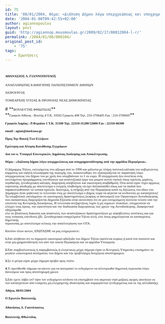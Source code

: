 ```yaml
---
id: 75
title: '08/01/2004, Θέμα: «Διάλυση Δήμου λόγω υπερχρεώσεως και υποχρηματοδότησης από την αρμόδια Περιφέρεια».'
date: '2004-01-08T09:42:55+02:00'
author: agiannopoulos
layout: post
guid: 'http://agiannop.mousmoulas.gr/2009/02/17/08012004-l-r/'
permalink: /2004/01/08/080104/
original_post_id:
    - '75'
tags:
    - Ερωτήσεις
---
```


# **<span style="font-size:8pt;font-family:Tahoma;">ΑΘΑΝΑΣΙΟΣ Λ. ΓΙΑΝΝΟΠΟΥΛΟΣ<span> </span><span> </span></span>**

<span style="font-size:8pt;font-family:Tahoma;">ΑΝΑΠΛΗΡΩΤΗΣ ΚΑΘΗΓΗΤΗΣ ΠΑΝΕΠΙΣΤΗΜΙΟΥ ΑΘΗΝΩΝ</span>

<span style="font-size:8pt;font-family:Tahoma;">ΧΕΙΡΟΥΡΓΟΣ</span>

<span style="font-size:8pt;font-family:Tahoma;">ΤΟΜΕΑΡΧΗΣ ΥΓΕΙΑΣ &amp; ΠΡΟΝΟΙΑΣ ΝΕΑΣ ΔΗΜΟΚΡΑΤΙΑΣ</span>

<div style="padding:0 0 1pt;border:medium medium 1pt none none solid -moz-use-text-color -moz-use-text-color windowtext;"># **<span style="font-size:8pt;font-family:Tahoma;">ΒΟΥΛΕΥΤΗΣ ΦΘΙΩΤΙΔΑΣ</span>**

</div>**<span style="font-size:8pt;font-family:Tahoma;">Γραφείο Αθήνας : Βουλής 4 Τ.Κ. 10562 Γραφείο 408 Τηλ. 210-3706405 Fax : 210-3706005</span>**

**<span style="font-size:8pt;font-family:Tahoma;">Γραφείο Λαμίας : Ρ.Φεραίου 1 Τ.Κ. 35100 Τηλ. 22310-31200/52600 </span><span style="font-size:8pt;font-family:Tahoma;">Fax</span><span style="font-size:8pt;font-family:Tahoma;"> : 22310-66300</span>**

**<span style="font-size:8pt;font-family:Tahoma;">email</span><span style="font-size:8pt;font-family:Tahoma;"> : </span><span style="font-size:8pt;font-family:Tahoma;">agian</span><span style="font-size:8pt;font-family:Tahoma;">@</span><span style="font-size:8pt;font-family:Tahoma;">med</span><span style="font-size:8pt;font-family:Tahoma;">.</span><span style="font-size:8pt;font-family:Tahoma;">uoa</span><span style="font-size:8pt;font-family:Tahoma;">.</span><span style="font-size:8pt;font-family:Tahoma;">gr</span><span style="font-size:8pt;font-family:Tahoma;"> </span><span style="font-size:8pt;font-family:Tahoma;"></span>**

**<span style="font-size:8pt;font-family:Tahoma;"> </span>**

**<span style="font-size:8pt;font-family:Tahoma;">Προς Την Βουλή Των Ελλήνων</span>**

**<span style="font-size:8pt;font-family:Tahoma;">Ερώτηση και Αίτηση Κατάθεσης Εγγράφων</span>**

**<span style="font-size:8pt;font-family:Tahoma;">Δια τον κ. Υπουργό Εσωτερικών, Δημόσιας Διοίκησης και Αποκέντρωσης </span>**

**<span style="font-size:8pt;font-family:Tahoma;"> </span>**

**<span style="font-size:8pt;font-family:Tahoma;"> </span>**

**<span style="font-size:8pt;font-family:Tahoma;">Θέμα : «Διάλυση Δήμου λόγω υπερχρεώσεως και υποχρηματοδότησης από την αρμόδια Περιφέρεια».</span>**

<span style="font-size:8pt;font-family:Tahoma;"></span>

<span style="font-size:8pt;font-family:Tahoma;">Ο Δήμαρχος Τήλου, εκλεγόμενος στο αξίωμα από το 1996 και μάλιστα με πλήρη πολιτική κάλυψη του κυβερνώντος κόμματος και υψηλή πλειοψηφία της περιοχής του, ανακοινώθηκε ότι εξαναγκάζεται σε παραίτηση λόγω υπερχρεώσεως του Δήμου του με χρέη που υπερβαίνουν το 1 εκ ευρώ. Η υπερχρέωση ήτο συνέπεια ενός εκτεταμένου προγράμματος επενδύσεων για αναπτυξιακά έργα του μικρού αυτού νησιού όπως σχολεία, μαρίνες, περίθαλψη, ξενοδοχειακή κάλυψη, διαχείριση αποβλήτων και οικολογική αναβάθμιση. Όλα αυτά είχαν τύχει αρχικώς ευρύτατης αποδοχής με αποτέλεσμα ο ενεργός πληθυσμός να έχει διπλασιασθεί όπως και τα παιδιά που παρακολουθούσαν τα τοπικά σχολεία. Δυστυχώς, η στήριξη από την Περιφέρεια κατά τις δηλώσεις του ιδίου του Δημάρχου ήταν μηδενική το τελευταίο έτος με αποτέλεσμα ο Δήμος τώρα να φέρεται να κινδυνεύει με κατασχέσεις!  
Τα υπερβολικά «ανοίγματα» σε οικονομικές δραστηριότητες (κυρίως οι δανεισμοί) των Οργανισμών Αυτοδιοίκησης που ουσιαστικώς διαχειρίζονται Δημοσία Εξουσία είναι αυτονόητο ότι σε μια ευνομούμενη πολιτεία τελούν υπό την εποπτεία της Κεντρικής Διοικήσεως. Η τελευταία ανεξαρτήτως τυχόν ή μη νομικών πλαισίων, υποχρεούται να ελέγχει τους όρους, την εφικτότητα και την διαδικασία διαχειρίσεως των χρεών της Αυτοδιοίκησης. Διαφορετικά οδηγούμεθα  
είτε σε βλαπτικές διακοπές και αναστολές των αναπτυξιακών δραστηριοτήτων με απρόβλεπτες συνέπειες και για τους τοπικούς επενδυτές (βλ. Ξενοδοχειακά επαγγέλματα Τήλου κλπ), είτε όπως φημολογείται σε κατασχέσεις δημοτικής  
περιουσίας με αποτέλεσμα τελικώς την απαλλοτρίωση των ΟΤΑ.</span>

<span style="font-size:8pt;font-family:Tahoma;">Κατόπιν όλων αυτών, ΕΡΩΤΑΣΘΕ να μας ενημερώσετε:</span>

**<span style="font-size:8pt;font-family:Tahoma;">1.</span>**<span style="font-size:8pt;font-family:Tahoma;">Εάν αληθεύει ότι το σημερινό οικονομικό αδιέξοδο του Δήμου Τήλου οφείλεται κυρίως ή κατά ένα ποσοστό και στην μη-χρηματοδότησή του από την οικεία Περιφέρεια και τα αρμόδια Υπουργεία. </span>

**<span style="font-size:8pt;font-family:Tahoma;">2.</span>**<span style="font-size:8pt;font-family:Tahoma;">Εάν συμβουλευτικώς ή παρεμβατικώς ή ελεγκτικώς μέχρι σήμερα είχαν οι Κεντρικές Υπηρεσίες επισημάνει τα μεγάλα «οικονομικά ανοίγματα» του Δήμου και την προβλέψιμη δυσχέρεια αποπληρωμών.</span>

**<span style="font-size:8pt;font-family:Tahoma;">3.</span>**<span style="font-size:8pt;font-family:Tahoma;">Σε τι μέτρα είχαν μέχρι σήμερα προβεί προς τούτο. </span>

**<span style="font-size:8pt;font-family:Tahoma;">4.</span>**<span style="font-size:8pt;font-family:Tahoma;">Τι προτίθεσθε σήμερα να κάνετε για να αποτραπεί το ενδεχόμενο να αλλοτριωθεί δημοτική περιουσία λόγω δανεισμών και προς αποπληρωμή χρεών. </span>

**<span style="font-size:8pt;font-family:Tahoma;">5.</span>**<span style="font-size:8pt;font-family:Tahoma;">Εάν έχετε λάβει υπ? όψιν τον ενδεχόμενο κίνδυνο να επισυμβούν στο ακριτικό νησί μαζικές αγορές ακινήτων εκ των κατασχέσεων από εταιρείες μη ελεγχόμενης ιδιοκτησίας και συμφερόντων (ενδεχομένως και εκ της αλλοδαπής).</span>

**<span style="font-size:8pt;font-family:Tahoma;"> </span>**

**<span style="font-size:8pt;font-family:Tahoma;">A</span><span style="font-size:8pt;font-family:Tahoma;">θήνα, </span><span style="font-size:8pt;font-family:Tahoma;">08/01/2004</span><span style="font-size:8pt;font-family:Tahoma;"></span>**

**<span style="font-size:8pt;font-family:Tahoma;">Ο Ερωτών Βουλευτής</span>**

#### <span style="font-size:8pt;font-family:Tahoma;">Αθανάσιος Λ. Γιαννόπουλος</span>**<span style="font-size:8pt;font-family:Tahoma;"></span>**

#### **<span style="font-size:8pt;font-family:Tahoma;">Βουλευτής Φθιώτιδας</span>**
